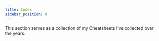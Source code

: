 ```yaml
---
title: Index
sidebar_position: 0
---
```


This section serves as a collection of my Cheatsheets I've collected over the years.
